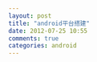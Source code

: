 ```yaml
---
layout: post
title: "android平台搭建"
date: 2012-07-25 10:55
comments: true
categories: android
---
```


